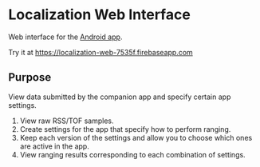 # Localization Web Interface
Web interface for the [Android app](https://github.com/jifalops/localization).


Try it at https://localization-web-7535f.firebaseapp.com

## Purpose
View data submitted by the companion app and specify certain app settings.

1. View raw RSS/TOF samples.
2. Create settings for the app that specify how to perform ranging.
3. Keep each version of the settings and allow you to choose which ones are
   active in the app.
4. View ranging results corresponding to each combination of settings.
